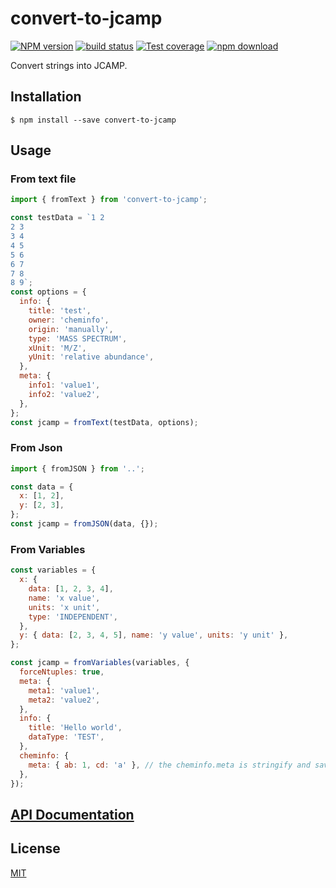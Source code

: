 # convert-to-jcamp

[![NPM version][npm-image]][npm-url]
[![build status][travis-image]][travis-url]
[![Test coverage][codecov-image]][codecov-url]
[![npm download][download-image]][download-url]

Convert strings into JCAMP.

## Installation

`$ npm install --save convert-to-jcamp`

## Usage

### From text file

```js
import { fromText } from 'convert-to-jcamp';

const testData = `1 2
2 3
3 4
4 5
5 6
6 7
7 8
8 9`;
const options = {
  info: {
    title: 'test',
    owner: 'cheminfo',
    origin: 'manually',
    type: 'MASS SPECTRUM',
    xUnit: 'M/Z',
    yUnit: 'relative abundance',
  },
  meta: {
    info1: 'value1',
    info2: 'value2',
  },
};
const jcamp = fromText(testData, options);
```

### From Json

```js
import { fromJSON } from '..';

const data = {
  x: [1, 2],
  y: [2, 3],
};
const jcamp = fromJSON(data, {});
```

### From Variables

```js
const variables = {
  x: {
    data: [1, 2, 3, 4],
    name: 'x value',
    units: 'x unit',
    type: 'INDEPENDENT',
  },
  y: { data: [2, 3, 4, 5], name: 'y value', units: 'y unit' },
};

const jcamp = fromVariables(variables, {
  forceNtuples: true,
  meta: {
    meta1: 'value1',
    meta2: 'value2',
  },
  info: {
    title: 'Hello world',
    dataType: 'TEST',
  },
  cheminfo: {
    meta: { ab: 1, cd: 'a' }, // the cheminfo.meta is stringify and saved in ##$ORG.CHEMINFO.META LDR
  },
});
```

## [API Documentation](https://cheminfo-js.github.io/convert-to-jcamp/)

## License

[MIT](./LICENSE)

[npm-image]: https://img.shields.io/npm/v/convert-to-jcamp.svg?style=flat-square
[npm-url]: https://npmjs.org/package/convert-to-jcamp
[travis-image]: https://img.shields.io/travis/cheminfo-js/convert-to-jcamp/master.svg?style=flat-square
[travis-url]: https://travis-ci.org/cheminfo-js/convert-to-jcamp
[codecov-image]: https://img.shields.io/codecov/c/github/cheminfo-js/convert-to-jcamp.svg?style=flat-square
[codecov-url]: https://codecov.io/gh/cheminfo-js/convert-to-jcamp
[download-image]: https://img.shields.io/npm/dm/convert-to-jcamp.svg?style=flat-square
[download-url]: https://npmjs.org/package/convert-to-jcamp
